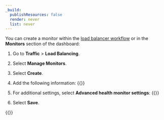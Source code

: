 ```yaml
---
_build:
  publishResources: false
  render: never
  list: never
---
```


You can create a monitor within the [load balancer workflow](/load-balancing/how-to/create-load-balancer/) or in the **Monitors** section of the dashboard:

1.  Go to **Traffic** > **Load Balancing**.

2.  Select **Manage Monitors**.

3.  Select **Create**.

4.  Add the following information:
    {{<render file=_monitor-settings-basic.md productFolder="load-balancing">}}

5.  For additional settings, select **Advanced health monitor settings**:
    {{<render file=_monitor-settings-advanced.md productFolder="load-balancing">}}

6.  Select **Save**.

{{<render file=_monitor-settings-consecutive.md productFolder="load-balancing">}}
